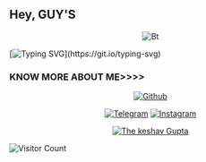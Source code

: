 ## Hey, GUY'S

<p align="center"><img src="https://user-images.githubusercontent.com/49580304/110318584-81067880-7fc2-11eb-8391-152d308e7f2b.gif" alt="Bt">

  [![Typing SVG](https://readme-typing-svg.herokuapp.com?color=%23F70B10&size=27&lines=Hey+This+is+keshav;+Welcome+To+my+profile;)](https://git.io/typing-svg)
  
### KNOW MORE ABOUT ME>>>>
<p align="center"><a href="https://github.com/officialkeshav><img title="the Keshav Gupta" src="https://github-readme-stats.vercel.app/api?username=officialkeshav&show_icons=true&include_all_commits=true&theme=chartreuse-dark&cache_seconds=3200"></a>
</p>

<p align="center">
<a href="https://GitHub.com/officialkeshav"><img title="Github" src="https://img.shields.io/badge/The keshav Gupta-brightgreen?style=for-the-badge&logo=github"></a>


<p align="center">
<a href="https://t.me/thekeshavgupta"><img title="Telegram" src="https://img.shields.io/badge/Telegram-black?style=for-the-badge&logo=Telegram"></a>
<a href="https://instagram.com/official_.keshav"><img title="Instagram" src="https://img.shields.io/badge/INSTAGRAM-purple?style=for-the-badge&logo=instagram"></a>
<p align="center">
</a>
</p>

<p align="center">
<a href="https://github.com/officialkeshav"><img title="The keshav Gupta" src="https://github-readme-stats.vercel.app/api/top-langs/?username=officialkeshav&layout=compact"></a>
</p>
  
![Visitor Count](https://profile-counter.glitch.me/officialkeshav/count.svg)
